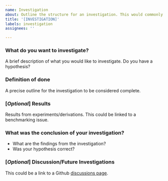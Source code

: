 ```yaml
---
name: Investigation
about: Outline the structure for an investigation. This would commonly be used to measure the impact of various design/implementation choices.
title: '[INVESTIGATION]'
labels: investigation
assignees: ''

---
```


### What do you want to investigate?
A brief description of what you would like to investigate. Do you have a hypothesis?

### Definition of done
A precise outline for the investigation to be considered complete.

### [***Optional***] Results
<!-- This is added after the investigation is complete.  -->
Results from experiments/derivations. This could be linked to a benchmarking issue.

### What was the conclusion of your investigation?
<!-- This is added after the investigation is complete.  -->
- What are the findings from the investigation?
- Was your hypothesis correct?

### [***Optional***] Discussion/Future Investigations
<!-- This is added after the investigation is complete.  -->
This could be a link to a Github [discussions page](https://github.com/instadeepai/Mava/discussions).

<!-- Base checklist. Don’t hesitate to adapt it to your use-case. -->
